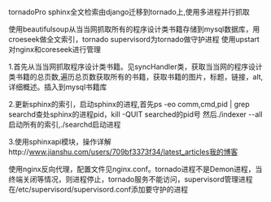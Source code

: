 tornadoPro
sphinx全文检索由django迁移到tornado上,使用多进程并行抓取

使用beautifulsoup从当当网抓取所有的程序设计类书籍存储到mysql数据库，用croeseek做全文索引，tornado
supervisord为tornado做守护进程  使用upstart对nginx和coreseek进行管理

1.首先从当当网抓取程序设计类书籍。见syncHandler类，获取当当网的程序设计类书籍的总页数,遍历总页数获取所有的书籍，获取书籍的图片，标题，链接，alt,详细概述。插入到mysql书籍库

2.更新sphinx的索引，启动sphinx的进程,首先ps -eo comm,cmd,pid | grep searchd查处sphinx的进程pid，kill -QUIT searched的pid号 然后./indexer --all启动所有的索引,./searchd启动进程

3.使用sphinxapi模块，操作详解http://www.jianshu.com/users/709bf3373f34/latest_articles我的博客



使用nginx反向代理，配置文件见nginx.conf。tornado进程不是Demon进程，当终端关闭等情况，则进程停止，tornado服务不能访问，supervisord管理进程在/etc/supervisord/supervisord.conf添加要守护的进程
